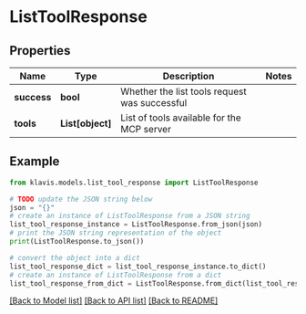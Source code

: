 # ListToolResponse


## Properties

Name | Type | Description | Notes
------------ | ------------- | ------------- | -------------
**success** | **bool** | Whether the list tools request was successful | 
**tools** | **List[object]** | List of tools available for the MCP server | 

## Example

```python
from klavis.models.list_tool_response import ListToolResponse

# TODO update the JSON string below
json = "{}"
# create an instance of ListToolResponse from a JSON string
list_tool_response_instance = ListToolResponse.from_json(json)
# print the JSON string representation of the object
print(ListToolResponse.to_json())

# convert the object into a dict
list_tool_response_dict = list_tool_response_instance.to_dict()
# create an instance of ListToolResponse from a dict
list_tool_response_from_dict = ListToolResponse.from_dict(list_tool_response_dict)
```
[[Back to Model list]](../README.md#documentation-for-models) [[Back to API list]](../README.md#documentation-for-api-endpoints) [[Back to README]](../README.md)


